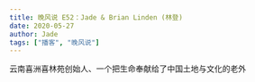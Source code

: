 ```yaml
---
title: 晚风说 E52：Jade & Brian Linden (林登)
date: 2020-05-27
author: Jade
tags: ["播客", "晚风说"]
---
```


云南喜洲喜林苑创始人、一个把生命奉献给了中国土地与文化的老外

